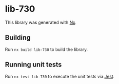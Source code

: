 # lib-730

This library was generated with [Nx](https://nx.dev).

## Building

Run `nx build lib-730` to build the library.

## Running unit tests

Run `nx test lib-730` to execute the unit tests via [Jest](https://jestjs.io).
